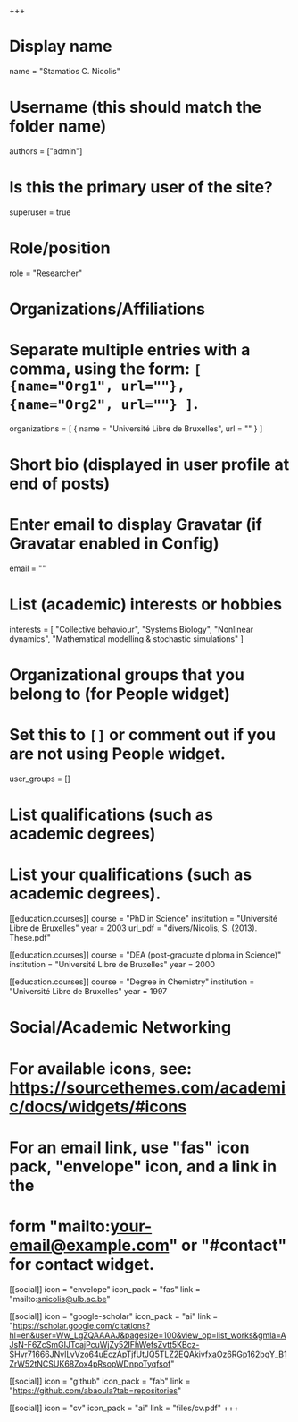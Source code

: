 +++
# Display name
name = "Stamatios C. Nicolis"

# Username (this should match the folder name)
authors = ["admin"]

# Is this the primary user of the site?
superuser = true

# Role/position
role = "Researcher"

# Organizations/Affiliations
#   Separate multiple entries with a comma, using the form: `[ {name="Org1", url=""}, {name="Org2", url=""} ]`.
organizations = [ { name = "Université Libre de Bruxelles", url = "" } ]

# Short bio (displayed in user profile at end of posts)

# Enter email to display Gravatar (if Gravatar enabled in Config)
email = ""

# List (academic) interests or hobbies
interests = [
    "Collective behaviour",
    "Systems Biology",
    "Nonlinear dynamics",
    "Mathematical modelling & stochastic simulations"
  ]


# Organizational groups that you belong to (for People widget)
#   Set this to `[]` or comment out if you are not using People widget.
user_groups = []

# List qualifications (such as academic degrees)
# List your qualifications (such as academic degrees).
[[education.courses]]
  course = "PhD in Science"
  institution = "Université Libre de Bruxelles"
  year = 2003
  url_pdf = "divers/Nicolis, S. (2013). These.pdf"

[[education.courses]]
  course = "DEA (post-graduate diploma in Science)"
  institution = "Université Libre de Bruxelles"
  year = 2000

[[education.courses]]
  course = "Degree in Chemistry"
  institution = "Université Libre de Bruxelles"
  year = 1997
  
# Social/Academic Networking
# For available icons, see: https://sourcethemes.com/academic/docs/widgets/#icons
#   For an email link, use "fas" icon pack, "envelope" icon, and a link in the
#   form "mailto:your-email@example.com" or "#contact" for contact widget.

[[social]]
  icon = "envelope"
  icon_pack = "fas"
  link = "mailto:snicolis@ulb.ac.be"

[[social]]
  icon = "google-scholar"
  icon_pack = "ai"
  link = "https://scholar.google.com/citations?hl=en&user=Ww_LgZQAAAAJ&pagesize=100&view_op=list_works&gmla=AJsN-F6ZcSmGIJTcajPcuWjZy52IFhWefsZvtt5KBcz-SHvr71666JNvlLvVzo64uEczApTjfUtJQ5TLZ2EQAkivfxaOz6RGp162bqY_B1ZrW52tNCSUK68Zox4pRsopWDnpoTyqfsof"

[[social]]
  icon = "github"
  icon_pack = "fab"
  link = "https://github.com/abaoula?tab=repositories"

[[social]]
   icon = "cv"
   icon_pack = "ai"
   link = "files/cv.pdf"
+++